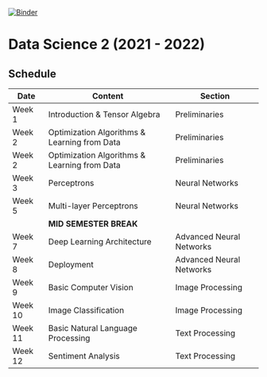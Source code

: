 [![Binder](https://mybinder.org/badge_logo.svg)](https://mybinder.org/v2/gh/tristanvandevelde/datascience2/master)


# Data Science 2 (2021 - 2022)


## Schedule



| Date          | Content                                      | Section                  | 
| ------------- | -------------                                | -------------            |
| Week 1        | Introduction & Tensor Algebra                | Preliminaries            |
| Week 2        | Optimization Algorithms & Learning from Data | Preliminaries            |
| Week 2        | Optimization Algorithms & Learning from Data | Preliminaries            |
| Week 3        | Perceptrons                                  | Neural Networks          |
| Week 5        | Multi-layer Perceptrons                      | Neural Networks          |
|               | **MID SEMESTER BREAK**                       |                          |
| Week 7        | Deep Learning Architecture                   | Advanced Neural Networks |
| Week 8        | Deployment                                   | Advanced Neural Networks |
| Week 9        | Basic Computer Vision                        | Image Processing         |
| Week 10       | Image Classification                         | Image Processing         |
| Week 11       | Basic Natural Language Processing            | Text Processing          |
| Week 12       | Sentiment Analysis                           | Text Processing          |


<!--

## Project

Students choose one of the following projects:
-->

